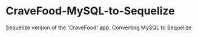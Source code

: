 # CraveFood-MySQL-to-Sequelize
Sequelize version of the 'CraveFood' app. Converting MySQL to Sequelize
